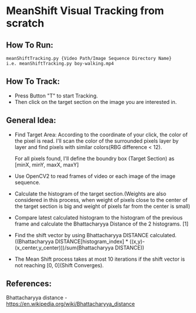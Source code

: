 # MeanShift Visual Tracking from scratch

## How To Run:
	meanShiftTracking.py {Video Path/Image Sequence Directory Name}
	i.e. meanShiftTracking.py boy-walking.mp4

## How To Track:
- Press Button "T" to start Tracking.
- Then click on the target section on the image you are interested in.

## General Idea:
- Find Target Area: 
	According to the coordinate of your click, the color of the pixel is read. I'll scan the color of the surrounded pixels layer by layer and find pixels with similar colors(RBG difference < 12). 
	
	For all pixels found, I'll define the boundry box (Target Section) as [minX, minY, maxX, maxY]
- Use OpenCV2 to read frames of video or each image of the image sequence.
- Calculate the histogram of the target section.(Weights are also considered in this process, when weight of pixels close to the center of the target section is big and weight of pixels far from the center is small)
- Compare latest calculated histogram to the histogram of the previous frame and calculate the Bhattacharyya Distance of the 2 histograms. [1]
- Find the shift vector by using Bhattacharyya DISTANCE calculated. ((Bhattacharyya DISTANCE[histogram_index] * ((x,y)-(x_center,y_center)))/sum(Bhattacharyya DISTANCE))
- The Mean Shift process takes at most 10 iterations if the shift vector is not reaching [0, 0](Shift Converges).
	
## References:
Bhattacharyya distance - https://en.wikipedia.org/wiki/Bhattacharyya_distance
